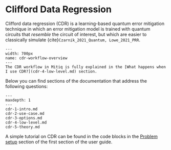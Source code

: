 # Clifford Data Regression

Clifford data regression (CDR) is a learning-based quantum error mitigation technique in which an error mitigation model is trained with quantum circuits that _resemble_ the circuit of interest, but which are easier to classically simulate {cite}`Czarnik_2021_Quantum, Lowe_2021_PRR`.

```{figure} ../img/cdr_workflow2_steps.png
---
width: 700px
name: cdr-workflow-overview
---
The CDR workflow in Mitiq is fully explained in the [What happens when I use CDR?](cdr-4-low-level.md) section.
```

Below you can find sections of the documentation that address the following questions:

```{toctree}
---
maxdepth: 1
---
cdr-1-intro.md
cdr-2-use-case.md
cdr-3-options.md
cdr-4-low-level.md
cdr-5-theory.md
```

A simple tutorial on CDR can be found in the code blocks in the [Problem setup](cdr-1-intro.md) section of the first section of the user guide.

